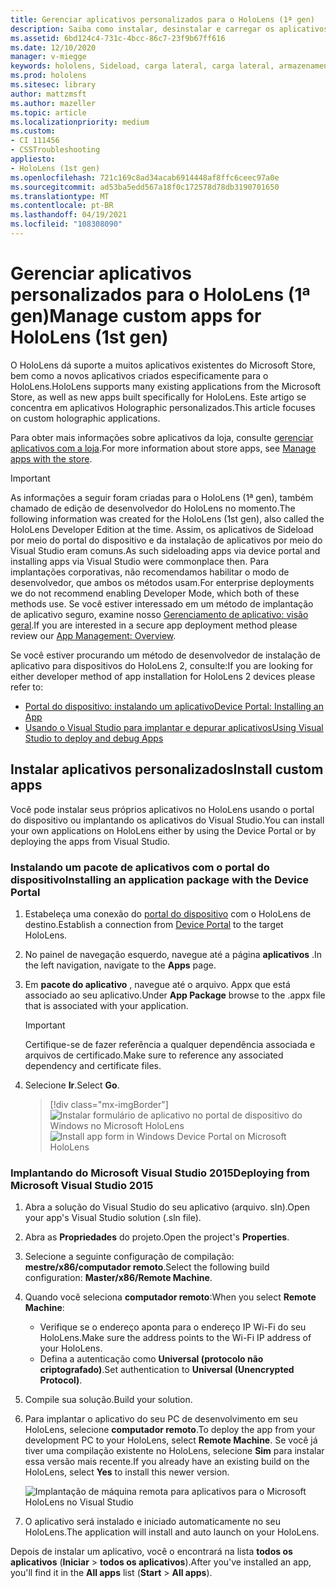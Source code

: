 ```yaml
---
title: Gerenciar aplicativos personalizados para o HoloLens (1ª gen)
description: Saiba como instalar, desinstalar e carregar os aplicativos Holographic personalizados em dispositivos do HoloLens usando o portal do dispositivo e o Visual Studio.
ms.assetid: 6bd124c4-731c-4bcc-86c7-23f9b67ff616
ms.date: 12/10/2020
manager: v-miegge
keywords: hololens, Sideload, carga lateral, carga lateral, armazenamento, UWP, aplicativo, instalação
ms.prod: hololens
ms.sitesec: library
author: mattzmsft
ms.author: mazeller
ms.topic: article
ms.localizationpriority: medium
ms.custom:
- CI 111456
- CSSTroubleshooting
appliesto:
- HoloLens (1st gen)
ms.openlocfilehash: 721c169c8ad34acab6914448af8ffc6ceec97a0e
ms.sourcegitcommit: ad53ba5edd567a18f0c172578d78db3190701650
ms.translationtype: MT
ms.contentlocale: pt-BR
ms.lasthandoff: 04/19/2021
ms.locfileid: "108308090"
---
```

# <a name="manage-custom-apps-for-hololens-1st-gen"></a><span data-ttu-id="4f794-104">Gerenciar aplicativos personalizados para o HoloLens (1ª gen)</span><span class="sxs-lookup"><span data-stu-id="4f794-104">Manage custom apps for HoloLens (1st gen)</span></span>

<span data-ttu-id="4f794-105">O HoloLens dá suporte a muitos aplicativos existentes do Microsoft Store, bem como a novos aplicativos criados especificamente para o HoloLens.</span><span class="sxs-lookup"><span data-stu-id="4f794-105">HoloLens supports many existing applications from the Microsoft Store, as well as new apps built specifically for HoloLens.</span></span> <span data-ttu-id="4f794-106">Este artigo se concentra em aplicativos Holographic personalizados.</span><span class="sxs-lookup"><span data-stu-id="4f794-106">This article focuses on custom holographic applications.</span></span>  

<span data-ttu-id="4f794-107">Para obter mais informações sobre aplicativos da loja, consulte [gerenciar aplicativos com a loja](holographic-store-apps.md).</span><span class="sxs-lookup"><span data-stu-id="4f794-107">For more information about store apps, see [Manage apps with the store](holographic-store-apps.md).</span></span>

> [!IMPORTANT]
> <span data-ttu-id="4f794-108">As informações a seguir foram criadas para o HoloLens (1ª gen), também chamado de edição de desenvolvedor do HoloLens no momento.</span><span class="sxs-lookup"><span data-stu-id="4f794-108">The following information was created for the HoloLens (1st gen), also called the HoloLens Developer Edition at the time.</span></span> <span data-ttu-id="4f794-109">Assim, os aplicativos de Sideload por meio do portal do dispositivo e da instalação de aplicativos por meio do Visual Studio eram comuns.</span><span class="sxs-lookup"><span data-stu-id="4f794-109">As such sideloading apps via device portal and installing apps via Visual Studio were commonplace then.</span></span> <span data-ttu-id="4f794-110">Para implantações corporativas, não recomendamos habilitar o modo de desenvolvedor, que ambos os métodos usam.</span><span class="sxs-lookup"><span data-stu-id="4f794-110">For enterprise deployments we do not recommend enabling Developer Mode, which both of these methods use.</span></span> <span data-ttu-id="4f794-111">Se você estiver interessado em um método de implantação de aplicativo seguro, examine nosso [Gerenciamento de aplicativo: visão geral](app-deploy-overview.md).</span><span class="sxs-lookup"><span data-stu-id="4f794-111">If you are interested in a secure app deployment method please review our [App Management: Overview](app-deploy-overview.md).</span></span>
>
> <span data-ttu-id="4f794-112">Se você estiver procurando um método de desenvolvedor de instalação de aplicativo para dispositivos do HoloLens 2, consulte:</span><span class="sxs-lookup"><span data-stu-id="4f794-112">If you are looking for either developer method of app installation for HoloLens 2 devices please refer to:</span></span>
> - [<span data-ttu-id="4f794-113">Portal do dispositivo: instalando um aplicativo</span><span class="sxs-lookup"><span data-stu-id="4f794-113">Device Portal: Installing an App</span></span>](https://docs.microsoft.com/windows/mixed-reality/develop/platform-capabilities-and-apis/using-the-windows-device-portal#installing-an-app)
> - [<span data-ttu-id="4f794-114">Usando o Visual Studio para implantar e depurar aplicativos</span><span class="sxs-lookup"><span data-stu-id="4f794-114">Using Visual Studio to deploy and debug Apps</span></span>](https://docs.microsoft.com/windows/mixed-reality/develop/platform-capabilities-and-apis/using-visual-studio)

## <a name="install-custom-apps"></a><span data-ttu-id="4f794-115">Instalar aplicativos personalizados</span><span class="sxs-lookup"><span data-stu-id="4f794-115">Install custom apps</span></span>

<span data-ttu-id="4f794-116">Você pode instalar seus próprios aplicativos no HoloLens usando o portal do dispositivo ou implantando os aplicativos do Visual Studio.</span><span class="sxs-lookup"><span data-stu-id="4f794-116">You can install your own applications on HoloLens either by using the Device Portal or by deploying the apps from Visual Studio.</span></span>

### <a name="installing-an-application-package-with-the-device-portal"></a><span data-ttu-id="4f794-117">Instalando um pacote de aplicativos com o portal do dispositivo</span><span class="sxs-lookup"><span data-stu-id="4f794-117">Installing an application package with the Device Portal</span></span>

1. <span data-ttu-id="4f794-118">Estabeleça uma conexão do [portal do dispositivo](https://docs.microsoft.com/windows/mixed-reality/using-the-windows-device-portal) com o HoloLens de destino.</span><span class="sxs-lookup"><span data-stu-id="4f794-118">Establish a connection from [Device Portal](https://docs.microsoft.com/windows/mixed-reality/using-the-windows-device-portal) to the target HoloLens.</span></span>

1. <span data-ttu-id="4f794-119">No painel de navegação esquerdo, navegue até a página **aplicativos** .</span><span class="sxs-lookup"><span data-stu-id="4f794-119">In the left navigation, navigate to the **Apps** page.</span></span>

1. <span data-ttu-id="4f794-120">Em **pacote do aplicativo** , navegue até o arquivo. Appx que está associado ao seu aplicativo.</span><span class="sxs-lookup"><span data-stu-id="4f794-120">Under **App Package** browse to the .appx file that is associated with your application.</span></span>

   > [!IMPORTANT]
   > <span data-ttu-id="4f794-121">Certifique-se de fazer referência a qualquer dependência associada e arquivos de certificado.</span><span class="sxs-lookup"><span data-stu-id="4f794-121">Make sure to reference any associated dependency and certificate files.</span></span>

1. <span data-ttu-id="4f794-122">Selecione **Ir**.</span><span class="sxs-lookup"><span data-stu-id="4f794-122">Select **Go**.</span></span>

   > [!div class="mx-imgBorder"]
   > <span data-ttu-id="4f794-123">![Instalar formulário de aplicativo no portal de dispositivo do Windows no Microsoft HoloLens](images/deviceportal-appmanager.jpg)</span><span class="sxs-lookup"><span data-stu-id="4f794-123">![Install app form in Windows Device Portal on Microsoft HoloLens](images/deviceportal-appmanager.jpg)</span></span>

### <a name="deploying-from-microsoft-visual-studio-2015"></a><span data-ttu-id="4f794-124">Implantando do Microsoft Visual Studio 2015</span><span class="sxs-lookup"><span data-stu-id="4f794-124">Deploying from Microsoft Visual Studio 2015</span></span>

1. <span data-ttu-id="4f794-125">Abra a solução do Visual Studio do seu aplicativo (arquivo. sln).</span><span class="sxs-lookup"><span data-stu-id="4f794-125">Open your app's Visual Studio solution (.sln file).</span></span>

1. <span data-ttu-id="4f794-126">Abra as **Propriedades** do projeto.</span><span class="sxs-lookup"><span data-stu-id="4f794-126">Open the project's **Properties**.</span></span>

1. <span data-ttu-id="4f794-127">Selecione a seguinte configuração de compilação: **mestre/x86/computador remoto**.</span><span class="sxs-lookup"><span data-stu-id="4f794-127">Select the following build configuration: **Master/x86/Remote Machine**.</span></span>

1. <span data-ttu-id="4f794-128">Quando você seleciona **computador remoto**:</span><span class="sxs-lookup"><span data-stu-id="4f794-128">When you select **Remote Machine**:</span></span>
   - <span data-ttu-id="4f794-129">Verifique se o endereço aponta para o endereço IP Wi-Fi do seu HoloLens.</span><span class="sxs-lookup"><span data-stu-id="4f794-129">Make sure the address points to the Wi-Fi IP address of your HoloLens.</span></span>
   - <span data-ttu-id="4f794-130">Defina a autenticação como **Universal (protocolo não criptografado)**.</span><span class="sxs-lookup"><span data-stu-id="4f794-130">Set authentication to **Universal (Unencrypted Protocol)**.</span></span>
   
1. <span data-ttu-id="4f794-131">Compile sua solução.</span><span class="sxs-lookup"><span data-stu-id="4f794-131">Build your solution.</span></span>

1. <span data-ttu-id="4f794-132">Para implantar o aplicativo do seu PC de desenvolvimento em seu HoloLens, selecione **computador remoto**.</span><span class="sxs-lookup"><span data-stu-id="4f794-132">To deploy the app from your development PC to your HoloLens, select **Remote Machine**.</span></span> <span data-ttu-id="4f794-133">Se você já tiver uma compilação existente no HoloLens, selecione **Sim** para instalar essa versão mais recente.</span><span class="sxs-lookup"><span data-stu-id="4f794-133">If you already have an existing build on the HoloLens, select **Yes** to install this newer version.</span></span>  

   ![Implantação de máquina remota para aplicativos para o Microsoft HoloLens no Visual Studio](images/vs2015-remotedeployment.jpg)  
   
1. <span data-ttu-id="4f794-135">O aplicativo será instalado e iniciado automaticamente no seu HoloLens.</span><span class="sxs-lookup"><span data-stu-id="4f794-135">The application will install and auto launch on your HoloLens.</span></span>

<span data-ttu-id="4f794-136">Depois de instalar um aplicativo, você o encontrará na lista **todos os aplicativos** (**Iniciar**  >  **todos os aplicativos**).</span><span class="sxs-lookup"><span data-stu-id="4f794-136">After you've installed an app, you'll find it in the **All apps** list (**Start** > **All apps**).</span></span>
